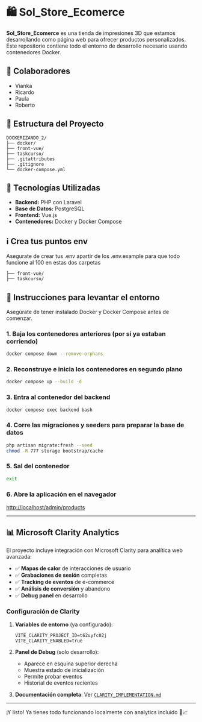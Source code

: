 # 🛍️ Sol_Store_Ecomerce

**Sol_Store_Ecomerce** es una tienda de impresiones 3D que estamos desarrollando como página web para ofrecer productos personalizados. Este repositorio contiene todo el entorno de desarrollo necesario usando contenedores Docker.

## 👥 Colaboradores

- Vianka  
- Ricardo  
- Paula  
- Roberto  

## 📁 Estructura del Proyecto

```
DOCKERIZANDO_2/
├── docker/
├── front-vue/
├── taskcurso/
├── .gitattributes
├── .gitignore
└── docker-compose.yml
```

## 🧰 Tecnologías Utilizadas

- **Backend:** PHP con Laravel  
- **Base de Datos:** PostgreSQL  
- **Frontend:** Vue.js  
- **Contenedores:** Docker y Docker Compose

## ℹ️ Crea tus puntos env
Asegurate de crear tus .env apartir de los .env.example para que todo funcione al 100
en estas dos carpetas 
```
├── front-vue/
├── taskcurso/
```


## 🚀 Instrucciones para levantar el entorno

Asegúrate de tener instalado Docker y Docker Compose antes de comenzar.

### 1. Baja los contenedores anteriores (por si ya estaban corriendo)

```bash
docker compose down --remove-orphans
```

### 2. Reconstruye e inicia los contenedores en segundo plano

```bash
docker compose up --build -d
```

### 3. Entra al contenedor del backend

```bash
docker compose exec backend bash
```

### 4. Corre las migraciones y seeders para preparar la base de datos

```bash
php artisan migrate:fresh --seed
chmod -R 777 storage bootstrap/cache
```

### 5. Sal del contenedor

```bash
exit
```

### 6. Abre la aplicación en el navegador

[http://localhost/admin/products](http://localhost/admin/products)

---

## 📊 **Microsoft Clarity Analytics**

El proyecto incluye integración con Microsoft Clarity para analítica web avanzada:

- ✅ **Mapas de calor** de interacciones de usuario
- ✅ **Grabaciones de sesión** completas  
- ✅ **Tracking de eventos** de e-commerce
- ✅ **Análisis de conversión** y abandono
- ✅ **Debug panel** en desarrollo

### Configuración de Clarity

1. **Variables de entorno** (ya configurado):
   ```env
   VITE_CLARITY_PROJECT_ID=t62uyfc02j
   VITE_CLARITY_ENABLED=true
   ```

2. **Panel de Debug** (solo desarrollo):
   - Aparece en esquina superior derecha
   - Muestra estado de inicialización
   - Permite probar eventos
   - Historial de eventos recientes

3. **Documentación completa**: Ver [`CLARITY_IMPLEMENTATION.md`](CLARITY_IMPLEMENTATION.md)

---

¡Y listo! Ya tienes todo funcionando localmente con analytics incluido 🚀📈
